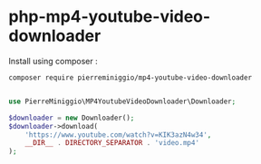# php-mp4-youtube-video-downloader

Install using composer :
```
composer require pierreminiggio/mp4-youtube-video-downloader
```

```php

use PierreMiniggio\MP4YoutubeVideoDownloader\Downloader;

$downloader = new Downloader();
$downloader->download(
    'https://www.youtube.com/watch?v=KIK3azN4w34',
    __DIR__ . DIRECTORY_SEPARATOR . 'video.mp4'
);

```
